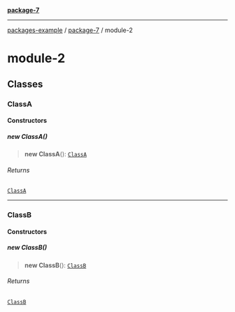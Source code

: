 [**package-7**](index.md)

***

[packages-example](../packages.md) / [package-7](index.md) / module-2

# module-2

## Classes

### ClassA

#### Constructors

##### new ClassA()

> **new ClassA**(): [`ClassA`](module-2.md#classa)

###### Returns

[`ClassA`](module-2.md#classa)

***

### ClassB

#### Constructors

##### new ClassB()

> **new ClassB**(): [`ClassB`](module-2.md#classb)

###### Returns

[`ClassB`](module-2.md#classb)
